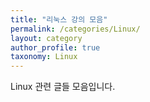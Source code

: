 ```yaml
---
title: "리눅스 강의 모음"
permalink: /categories/Linux/
layout: category
author_profile: true
taxonomy: Linux
---
```


Linux 관련 글들 모음입니다.
